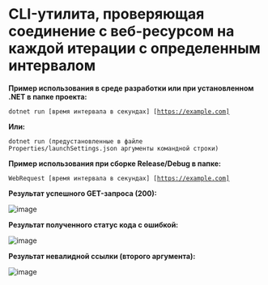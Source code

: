# CLI-утилита, проверяющая соединение с веб-ресурсом на каждой итерации с определенным интервалом

<b>Пример использования в среде разработки или при установленном .NET в папке проекта:</b>

<code>dotnet run [время интервала в секундах] [https://example.com]</code>

<b>Или:</b>

<code>dotnet run (предустановленные в файле Properties/launchSettings.json аргументы командной строки)</code>

<b>Пример использования при сборке Release/Debug в папке:</b>

<code>WebRequest [время интервала в секундах] [https://example.com]</code>

<b>Результат успешного GET-запроса (200):</b>

![image](https://user-images.githubusercontent.com/67320747/170118374-6dbe31dd-68c0-47e9-90f1-3910c939ab0a.png)

<b>Результат полученного статус кода с ошибкой:</b>

![image](https://user-images.githubusercontent.com/67320747/170118758-7f500395-650b-460b-aac3-54ca2de6fe9f.png)

<b>Результат невалидной ссылки (второго аргумента):</b>

![image](https://user-images.githubusercontent.com/67320747/170118917-33c807fc-ade0-43e2-bbdc-fb5c45289000.png)
